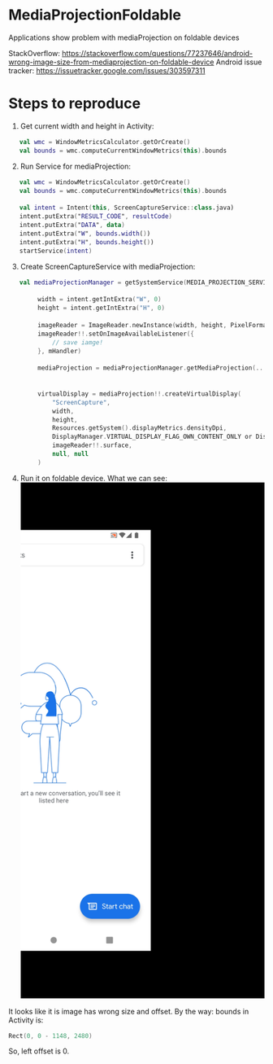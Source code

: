 # MediaProjectionFoldable
Applications show problem with mediaProjection on foldable devices 

StackOverflow: https://stackoverflow.com/questions/77237646/android-wrong-image-size-from-mediaprojection-on-foldable-device
Android issue tracker: https://issuetracker.google.com/issues/303597311

# Steps to reproduce
1. Get current width and height in Activity:
```kotlin
   val wmc = WindowMetricsCalculator.getOrCreate()
   val bounds = wmc.computeCurrentWindowMetrics(this).bounds
```
2. Run Service for mediaProjection:
```kotlin
   val wmc = WindowMetricsCalculator.getOrCreate()
   val bounds = wmc.computeCurrentWindowMetrics(this).bounds

   val intent = Intent(this, ScreenCaptureService::class.java)
   intent.putExtra("RESULT_CODE", resultCode)
   intent.putExtra("DATA", data)
   intent.putExtra("W", bounds.width())
   intent.putExtra("H", bounds.height())
   startService(intent)

```
3. Create ScreenCaptureService with mediaProjection:
```kotlin
   val mediaProjectionManager = getSystemService(MEDIA_PROJECTION_SERVICE) as MediaProjectionManager

        width = intent.getIntExtra("W", 0)
        height = intent.getIntExtra("H", 0)

        imageReader = ImageReader.newInstance(width, height, PixelFormat.RGBA_8888, 2)
        imageReader!!.setOnImageAvailableListener({
            // save iamge!
        }, mHandler)

        mediaProjection = mediaProjectionManager.getMediaProjection(...)


        virtualDisplay = mediaProjection!!.createVirtualDisplay(
            "ScreenCapture",
            width,
            height,
            Resources.getSystem().displayMetrics.densityDpi,
            DisplayManager.VIRTUAL_DISPLAY_FLAG_OWN_CONTENT_ONLY or DisplayManager.VIRTUAL_DISPLAY_FLAG_PUBLIC,
            imageReader!!.surface,
            null, null
        )
```
4. Run it on foldable device.
What we can see:
![](docs/myscreen_62.png)

It looks like it is image has wrong size and offset.
By the way: bounds in Activity is:
```kotlin
Rect(0, 0 - 1148, 2480)
```
So, left offset is 0.